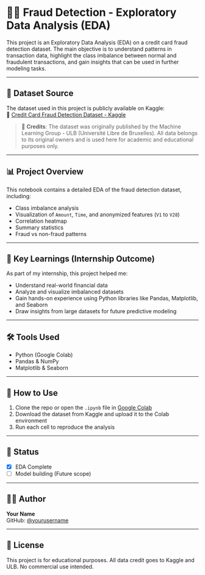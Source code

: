 # 🕵️‍♂️ Fraud Detection - Exploratory Data Analysis (EDA)

This project is an Exploratory Data Analysis (EDA) on a credit card fraud detection dataset. The main objective is to understand patterns in transaction data, highlight the class imbalance between normal and fraudulent transactions, and gain insights that can be used in further modeling tasks.

---

## 📁 Dataset Source

The dataset used in this project is publicly available on Kaggle:  
🔗 [Credit Card Fraud Detection Dataset - Kaggle](https://www.kaggle.com/datasets/mlg-ulb/creditcardfraud)

> 📝 **Credits**: The dataset was originally published by the Machine Learning Group - ULB (Université Libre de Bruxelles). All data belongs to its original owners and is used here for academic and educational purposes only.

---

## 📊 Project Overview

This notebook contains a detailed EDA of the fraud detection dataset, including:

- Class imbalance analysis
- Visualization of `Amount`, `Time`, and anonymized features (`V1` to `V28`)
- Correlation heatmap
- Summary statistics
- Fraud vs non-fraud patterns

---

## 🧠 Key Learnings (Internship Outcome)

As part of my internship, this project helped me:

- Understand real-world financial data
- Analyze and visualize imbalanced datasets
- Gain hands-on experience using Python libraries like Pandas, Matplotlib, and Seaborn
- Draw insights from large datasets for future predictive modeling

---

## 🛠️ Tools Used

- Python (Google Colab)
- Pandas & NumPy
- Matplotlib & Seaborn

---

## 📜 How to Use

1. Clone the repo or open the `.ipynb` file in [Google Colab](https://colab.research.google.com/)
2. Download the dataset from Kaggle and upload it to the Colab environment
3. Run each cell to reproduce the analysis

---

## 📌 Status

- [x] EDA Complete
- [ ] Model building (Future scope)

---

## 🙋‍♂️ Author

**Your Name**  
GitHub: [@yourusername](https://github.com/maanjadhav)

---

## 📄 License

This project is for educational purposes. All data credit goes to Kaggle and ULB. No commercial use intended.
